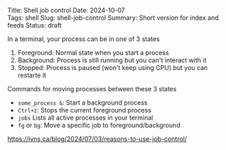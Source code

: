 Title: Shell job control
Date: 2024-10-07    
Tags: shell
Slug: shell-job-control
Summary: Short version for index and feeds
Status: draft


In a terminal, your process can be in one of 3 states

1. Foreground: Normal state when you start a process
2. Background: Process is still running but you can't interact with it
3. Stopped: Process is paused (won't keep using CPU) but you can restarte it

Commands for moving processes between these 3 states

- `some_process &`: Start a background process
- `Ctrl+z`:  Stops the current foreground process
- `jobs` Lists all active processes in your terminal
-  `fg` or `bg`: Move a specific job to foreground/background

https://jvns.ca/blog/2024/07/03/reasons-to-use-job-control/